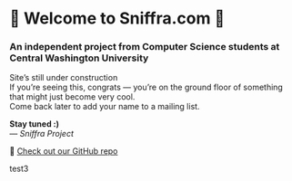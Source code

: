 # 🚧 Welcome to Sniffra.com 🚧  
### An independent project from Computer Science students at Central Washington University

Site’s still under construction  
If you’re seeing this, congrats — you’re on the ground floor of something that might just become very cool.  
Come back later to add your name to a mailing list.

**Stay tuned :)**  
— *Sniffra Project*

🔗 [Check out our GitHub repo](https://github.com/Sniffra)

test3
